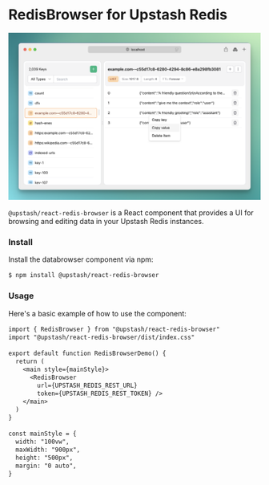 # RedisBrowser for Upstash Redis

![redis-browser.png](public%2Fredis-browser.png)

`@upstash/react-redis-browser` is a React component that provides a UI for browsing and editing data in your Upstash Redis instances.

### Install

Install the databrowser component via npm:

```bash
$ npm install @upstash/react-redis-browser
```

### Usage

Here's a basic example of how to use the component:

```tsx
import { RedisBrowser } from "@upstash/react-redis-browser"
import "@upstash/react-redis-browser/dist/index.css"

export default function RedisBrowserDemo() {
  return (
    <main style={mainStyle}>
      <RedisBrowser 
        url={UPSTASH_REDIS_REST_URL} 
        token={UPSTASH_REDIS_REST_TOKEN} />
    </main>
  )
}

const mainStyle = {
  width: "100vw",
  maxWidth: "900px",
  height: "500px",
  margin: "0 auto",
}
